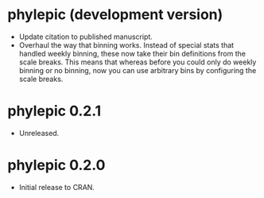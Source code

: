 # phylepic (development version)

* Update citation to published manuscript.
* Overhaul the way that binning works. Instead of special stats that handled
  weekly binning, these now take their bin definitions from the scale breaks.
  This means that whereas before you could only do weekly binning or no binning,
  now you can use arbitrary bins by configuring the scale breaks.

# phylepic 0.2.1

* Unreleased.

# phylepic 0.2.0

* Initial release to CRAN.
